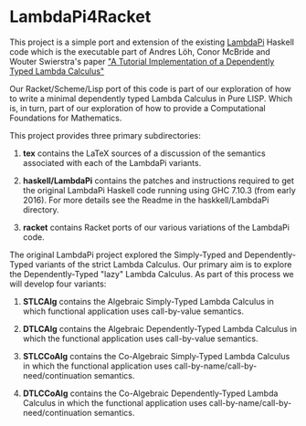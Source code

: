 # LambdaPi4Racket

This project is a simple port and extension of the existing 
[LambdaPi](https://www.andres-loeh.de/LambdaPi/) Haskell code which is 
the executable part of Andres Löh, Conor McBride and Wouter Swierstra's 
paper ["A Tutorial Implementation of a Dependently Typed Lambda 
Calculus"](https://www.andres-loeh.de/LambdaPi/LambdaPi.pdf)

Our Racket/Scheme/Lisp port of this code is part of our exploration of 
how to write a minimal dependently typed Lambda Calculus in Pure LISP. 
Which is, in turn, part of our exploration of how to provide a 
Computational Foundations for Mathematics.

This project provides three primary subdirectories:

1. **tex** contains the LaTeX sources of a discussion of the semantics 
associated with each of the LambdaPi variants.

2. **haskell/LambdaPi** contains the patches and instructions required to 
get the original LambdaPi Haskell code running using GHC 7.10.3 (from 
early 2016). For more details see the Readme in the haskkell/LambdaPi 
directory.

3. **racket** contains Racket ports of our various variations of the 
LambdaPi code.

The original LambdaPi project explored the Simply-Typed and 
Dependently-Typed variants of the strict Lambda Calculus. Our primary aim 
is to explore the Dependently-Typed "lazy" Lambda Calculus. As part of 
this process we will develop four variants:

1. **STLCAlg** contains the Algebraic Simply-Typed Lambda Calculus in 
which functional application uses call-by-value semantics.

2. **DTLCAlg** contains the Algebraic Dependently-Typed Lambda Calculus 
in which the functional application uses call-by-value semantics.

3. **STLCCoAlg** contains the Co-Algebraic Simply-Typed Lambda Calculus 
in which the functional application uses 
call-by-name/call-by-need/continuation semantics.

4. **DTLCCoAlg** contains the Co-Algebraic Dependently-Typed Lambda 
Calculus in which the functional application uses 
call-by-name/call-by-need/continuation semantics.

